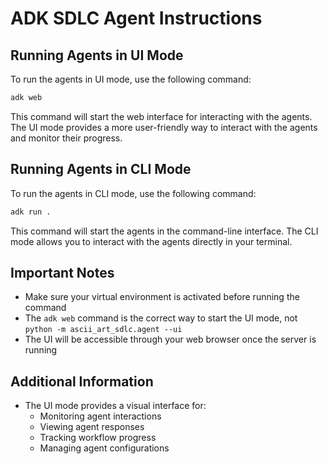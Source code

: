 # ADK SDLC Agent Instructions

## Running Agents in UI Mode

To run the agents in UI mode, use the following command:

```bash
adk web
```

This command will start the web interface for interacting with the agents. The UI mode provides a more user-friendly way to interact with the agents and monitor their progress.

## Running Agents in CLI Mode

To run the agents in CLI mode, use the following command:

```bash
adk run .
```

This command will start the agents in the command-line interface. The CLI mode allows you to interact with the agents directly in your terminal.

## Important Notes

- Make sure your virtual environment is activated before running the command
- The `adk web` command is the correct way to start the UI mode, not `python -m ascii_art_sdlc.agent --ui`
- The UI will be accessible through your web browser once the server is running

## Additional Information

- The UI mode provides a visual interface for:
  - Monitoring agent interactions
  - Viewing agent responses
  - Tracking workflow progress
  - Managing agent configurations